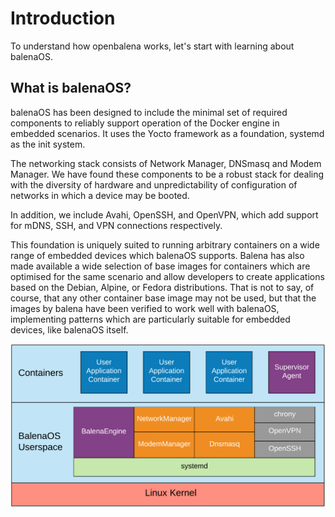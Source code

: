 # Introduction

To understand how openbalena works, let's start with learning about balenaOS.

## What is balenaOS?
balenaOS has been designed to include the minimal set of required components to reliably support operation of the Docker engine in embedded scenarios. It uses the Yocto framework as a foundation, systemd as the init system.

The networking stack consists of Network Manager, DNSmasq and Modem Manager. We have found these components to be a robust stack for dealing with the diversity of hardware and unpredictability of configuration of networks in which a device may be booted.

In addition, we include Avahi, OpenSSH, and OpenVPN, which add support for mDNS, SSH, and VPN connections respectively.

This foundation is uniquely suited to running arbitrary containers on a wide range of embedded devices which balenaOS supports. Balena has also made available a wide selection of base images for containers which are optimised for the same scenario and allow developers to create applications based on the Debian, Alpine, or Fedora distributions. That is not to say, of course, that any other container base image may not be used, but that the images by balena have been verified to work well with balenaOS, implementing patterns which are particularly suitable for embedded devices, like balenaOS itself.

![balenaOS components](/docs/assets/balenaOS-components.png)